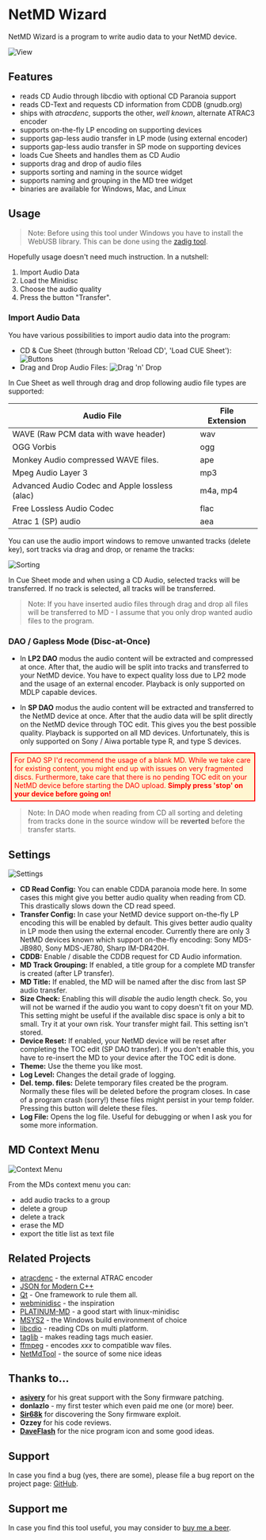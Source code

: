 # NetMD Wizard #

NetMD Wizard is a program to write audio data to your NetMD device. 

![View](complete_view.png)

## Features ##

- reads CD Audio through libcdio with optional CD Paranoia support
- reads CD-Text and requests CD information from CDDB (gnudb.org)
- ships with *atracdenc*, supports the other, *well known*, alternate ATRAC3 encoder
- supports on-the-fly LP encoding on supporting devices
- supports gap-less audio transfer in LP mode (using external encoder)
- supports gap-less audio transfer in SP mode on supporting devices
- loads Cue Sheets and handles them as CD Audio
- supports drag and drop of audio files
- supports sorting and naming in the source widget
- supports naming and grouping in the MD tree widget
- binaries are available for Windows, Mac, and Linux

## Usage ##

> Note: Before using this tool under Windows you have to install the WebUSB library. This can be done using the [zadig tool](https://zadig.akeo.ie/).

Hopefully usage doesn't need much instruction. In a nutshell:

1. Import Audio Data
2. Load the Minidisc
3. Choose the audio quality
4. Press the button "Transfer".

### Import Audio Data ###

You have various possibilities to import audio data into the program:

- CD & Cue Sheet (through button 'Reload CD', 'Load CUE Sheet'):
![Buttons](load_buttons.png)
- Drag and Drop Audio Files: 
![Drag 'n' Drop](dnd.png)

In Cue Sheet as well through drag and drop following audio file types are supported:

| Audio File                                     | File Extension |
| ---------------------------------------------- | -------------- |
| WAVE (Raw PCM data with wave header)           | wav            |
| OGG Vorbis                                     | ogg            |
| Monkey Audio compressed WAVE files.            | ape            |
| Mpeg Audio Layer 3                             | mp3            |
| Advanced Audio Codec and Apple lossless (alac) | m4a, mp4       |
| Free Lossless Audio Codec                      | flac           |
| Atrac 1 (SP) audio                             | aea            |

You can use the audio import windows to remove unwanted tracks (delete key), sort tracks via drag and drop, or rename the tracks:

 ![Sorting](sorting.png)

In Cue Sheet mode and when using a CD Audio, selected tracks will be transferred. If no track is selected, all tracks will be transferred. 

> Note: If you have inserted audio files through drag and drop all files will be transferred to MD - I assume that you only drop wanted audio files to the program. 

### DAO / Gapless Mode (Disc-at-Once) ###

* In **LP2 DAO** modus the audio content will be extracted and compressed at once.  After that, the audio will be split into tracks and transferred to your NetMD device. You have to expect quality loss  due to LP2 mode and the usage of an external encoder. Playback is only supported on MDLP capable devices.

* In **SP DAO** modus the audio content will be extracted and transferred to the NetMD device at once. After that the audio data will be split directly on the NetMD device through TOC edit. This gives you the best possible quality. Playback is supported on all MD devices. Unfortunately, this is only supported on Sony / Aiwa portable type R, and type S devices.
<div style='color:red; background-color: #fff6d1; border: red solid 2px; padding: 5px; margin: 5px;'>For DAO SP I'd recommend the usage of a blank MD. While we take care for existing content, you might end up with issues on very fragmented discs. Furthermore, take care that there is no pending TOC edit on your NetMD device before starting the DAO upload. <b>Simply press 'stop' on your device  before going on!</b></div>

> Note: In DAO mode when reading from CD all sorting and deleting from tracks done in the source window will be **reverted** before the transfer starts.

## Settings ##

 ![Settings](settings.png)

- __CD Read Config:__ You can enable CDDA paranoia mode here. In some cases this might give you better audio quality when reading from CD. This drastically slows down the CD read speed.
- __Transfer Config:__ In case your NetMD device support on-the-fly LP encoding this will be enabled by default. This gives better audio quality in LP mode then using the external encoder. Currently there are only 3 NetMD devices known which support on-the-fly encoding: Sony MDS-JB980, Sony MDS-JE780, Sharp IM-DR420H.
- __CDDB:__ Enable / disable the CDDB request for CD Audio information.
- __MD Track Grouping:__ If enabled, a title group for a complete MD transfer is created (after LP transfer).
- __MD Title:__ If enabled, the MD will be named after the disc from last SP audio transfer.
- **Size Check:** Enabling this will *disable* the audio length check. So, you will not be warned if the audio you want to copy doesn't fit on your MD. This setting might be useful if the available disc space is only a bit to small. Try it at your own risk. Your transfer might fail. This setting isn't stored. 
- **Device Reset:** If enabled, your NetMD device will be reset after completing the TOC edit (SP DAO transfer). If you don't enable this, you have to re-insert the MD to your device after the TOC edit is done. 
- __Theme:__ Use the theme you like most.
- __Log Level:__ Changes the detail grade of logging. 
- __Del. temp. files:__ Delete temporary files created be the program. Normally these files will be deleted before the program closes. In case of a program crash (sorry!) these files might persist in your temp folder. Pressing this button will delete these files.
- __Log File:__ Opens the log file. Useful for debugging or when I ask you for some more information. 

## MD Context Menu

 ![Context Menu](context_menu.png)

From the MDs context menu you can:

* add audio tracks to a group
* delete a group
* delete a track
* erase the MD
* export the title list as text file



## Related Projects ##

- [atracdenc](https://github.com/dcherednik/atracdenc) - the external ATRAC encoder
- [JSON for Modern C++](https://github.com/nlohmann/json)
- [Qt](https://qt.io) - One framework to rule them all.
- [webminidisc](https://github.com/cybercase/webminidisc) - the inspiration
- [PLATINUM-MD](https://github.com/gavinbenda/platinum-md) - a good start with linux-minidisc
- [MSYS2](https://www.msys2.org/) - the Windows build environment of choice
- [libcdio](https://www.gnu.org/software/libcdio/) - reading CDs on multi platform.
- [taglib](https://taglib.org/) - makes reading tags much easier.
- [ffmpeg](https://www.ffmpeg.org/) - encodes _xxx_ to compatible wav files. 
- [NetMdTool](https://github.com/cadavrezzz/NetMDTool) - the source of some nice ideas

## Thanks to... 

* [**asivery**](https://www.reddit.com/user/asivery/) for his great support with the Sony firmware patching.
* **donlazlo** - my first tester which even paid me one (or more) beer.
* [**Sir68k**](https://www.reddit.com/u/Sir68k/) for discovering the Sony firmware exploit.
* **Ozzey** for his code reviews.
* [**DaveFlash**](https://www.reddit.com/user/DaveFlash) for the nice program icon and some good ideas.

## Support ##

In case you find a bug (yes, there are some), please file a bug report on the project page: [GitHub](https://github.com/Jo2003/cd2netmd_gui).

## Support me ##
In case you find this tool useful, you may consider to [buy me a beer](https://paypal.me/Jo2003).

